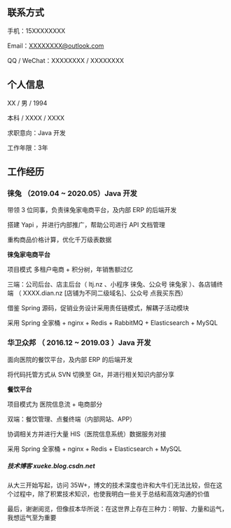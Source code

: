 ## 联系方式

手机：15XXXXXXXX

Email：XXXXXXXX@outlook.com

QQ / WeChat：XXXXXXXX / XXXXXXXX

## 个人信息

XX / 男 / 1994

本科 / XXXX / XXXX

求职意向：Java 开发

工作年限：3年

## 工作经历

### 徕兔 （2019.04 ~ 2020.05）Java 开发

带领 3 位同事，负责徕兔家电商平台，及内部 ERP 的后端开发

搭建 Yapi ，并进行内部推广，帮助公司进行 API 文档管理

重构商品价格计算，优化千万级表数据

**徕兔家电商平台**

项目模式 多租户电商 + 积分树，年销售额过亿

三端：公司后台、店主后台（ ltj.nz 、小程序 徕兔、公众号 徕兔家 ）、各店铺终端  （ XXXX.dian.nz [店铺为不同二级域名]、公众号 点我买东西）

借鉴 Spring 源码，促销业务设计采用责任链模式，解耦子活动模块

采用 Spring 全家桶 + nginx + Redis + RabbitMQ + Elasticsearch + MySQL

### 华卫众邦 （ 2016.12 ~ 2019.03 ）Java 开发

面向医院的餐饮平台，及内部 ERP 的后端开发

将代码托管方式从 SVN 切换至 Git，并进行相关知识内部分享 

**餐饮平台**

项目模式为 医院信息流 + 电商部分

双端：餐饮管理、点餐终端（内部网站、APP）

协调相关方并进行大量 HIS（医院信息系统）数据服务对接

采用 Spring 全家桶 + nginx + Redis  + Elasticsearch + MySQL

##### 技术博客 xueke.blog.csdn.net

从大三开始写起，访问 35W+，博文的技术深度也许和大牛们无法比较，但在这个过程中，除了积累技术知识，也使我明白一些关于总结和高效沟通的价值

最后，谢谢阅览，但像叔本华所说：在这世界上存在三种力：明智、力量和运气，我想运气至为重要
